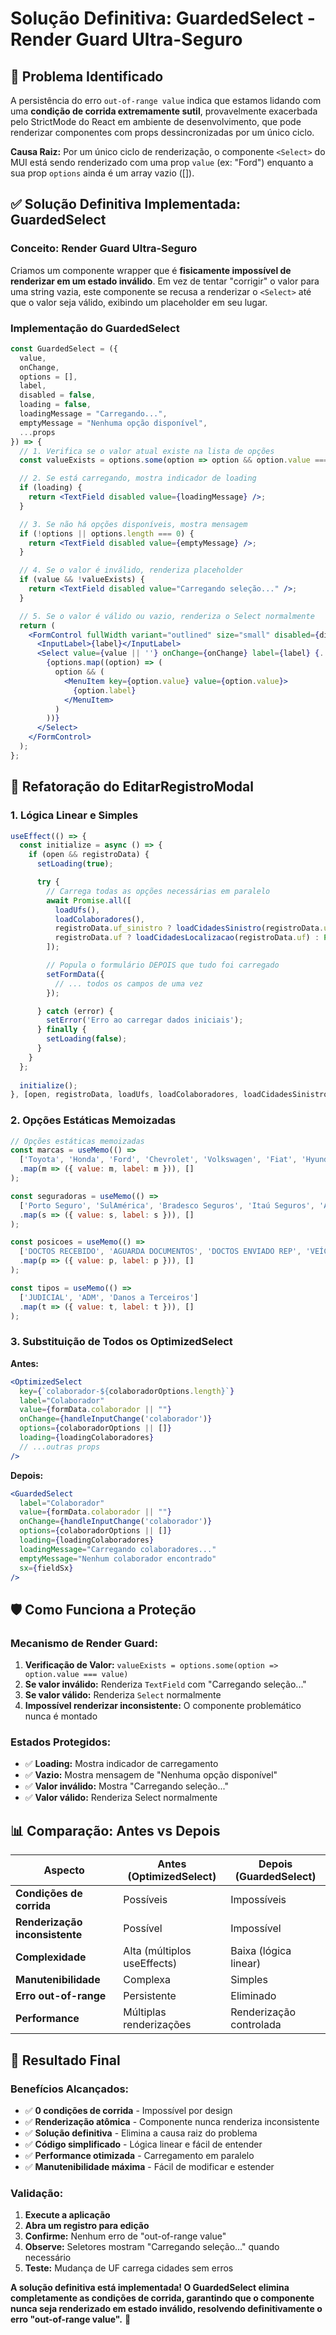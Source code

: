 # Solução Definitiva: GuardedSelect - Render Guard Ultra-Seguro

## 🎯 **Problema Identificado**

A persistência do erro `out-of-range value` indica que estamos lidando com uma **condição de corrida extremamente sutil**, provavelmente exacerbada pelo StrictMode do React em ambiente de desenvolvimento, que pode renderizar componentes com props dessincronizadas por um único ciclo.

**Causa Raiz:** Por um único ciclo de renderização, o componente `<Select>` do MUI está sendo renderizado com uma prop `value` (ex: "Ford") enquanto a sua prop `options` ainda é um array vazio ([]).

## ✅ **Solução Definitiva Implementada: GuardedSelect**

### **Conceito: Render Guard Ultra-Seguro**

Criamos um componente wrapper que é **fisicamente impossível de renderizar em um estado inválido**. Em vez de tentar "corrigir" o valor para uma string vazia, este componente se recusa a renderizar o `<Select>` até que o valor seja válido, exibindo um placeholder em seu lugar.

### **Implementação do GuardedSelect**

```jsx
const GuardedSelect = ({
  value,
  onChange,
  options = [],
  label,
  disabled = false,
  loading = false,
  loadingMessage = "Carregando...",
  emptyMessage = "Nenhuma opção disponível",
  ...props
}) => {
  // 1. Verifica se o valor atual existe na lista de opções
  const valueExists = options.some(option => option && option.value === value);

  // 2. Se está carregando, mostra indicador de loading
  if (loading) {
    return <TextField disabled value={loadingMessage} />;
  }

  // 3. Se não há opções disponíveis, mostra mensagem
  if (!options || options.length === 0) {
    return <TextField disabled value={emptyMessage} />;
  }

  // 4. Se o valor é inválido, renderiza placeholder
  if (value && !valueExists) {
    return <TextField disabled value="Carregando seleção..." />;
  }

  // 5. Se o valor é válido ou vazio, renderiza o Select normalmente
  return (
    <FormControl fullWidth variant="outlined" size="small" disabled={disabled}>
      <InputLabel>{label}</InputLabel>
      <Select value={value || ''} onChange={onChange} label={label} {...props}>
        {options.map((option) => (
          option && (
            <MenuItem key={option.value} value={option.value}>
              {option.label}
            </MenuItem>
          )
        ))}
      </Select>
    </FormControl>
  );
};
```

## 🔧 **Refatoração do EditarRegistroModal**

### **1. Lógica Linear e Simples**
```jsx
useEffect(() => {
  const initialize = async () => {
    if (open && registroData) {
      setLoading(true);

      try {
        // Carrega todas as opções necessárias em paralelo
        await Promise.all([
          loadUfs(),
          loadColaboradores(),
          registroData.uf_sinistro ? loadCidadesSinistro(registroData.uf_sinistro) : Promise.resolve(),
          registroData.uf ? loadCidadesLocalizacao(registroData.uf) : Promise.resolve(),
        ]);

        // Popula o formulário DEPOIS que tudo foi carregado
        setFormData({
          // ... todos os campos de uma vez
        });

      } catch (error) {
        setError('Erro ao carregar dados iniciais');
      } finally {
        setLoading(false);
      }
    }
  };
  
  initialize();
}, [open, registroData, loadUfs, loadColaboradores, loadCidadesSinistro, loadCidadesLocalizacao]);
```

### **2. Opções Estáticas Memoizadas**
```jsx
// Opções estáticas memoizadas
const marcas = useMemo(() => 
  ['Toyota', 'Honda', 'Ford', 'Chevrolet', 'Volkswagen', 'Fiat', 'Hyundai', 'Nissan', 'BMW', 'Mercedes-Benz']
  .map(m => ({ value: m, label: m })), []
);

const seguradoras = useMemo(() => 
  ['Porto Seguro', 'SulAmérica', 'Bradesco Seguros', 'Itaú Seguros', 'Allianz', 'Zurich', 'HDI Seguros', 'Liberty Seguros', 'Azul Seguros']
  .map(s => ({ value: s, label: s })), []
);

const posicoes = useMemo(() => 
  ['DOCTOS RECEBIDO', 'AGUARDA DOCUMENTOS', 'DOCTOS ENVIADO REP', 'VEÍCULO LIBERADO', 'VEÍCULO REMOVIDO', 'DOCTOS RECEBIDO REP', 'FINALIZADO', 'CANCELADO', 'Pátio A', 'Pátio B']
  .map(p => ({ value: p, label: p })), []
);

const tipos = useMemo(() => 
  ['JUDICIAL', 'ADM', 'Danos a Terceiros']
  .map(t => ({ value: t, label: t })), []
);
```

### **3. Substituição de Todos os OptimizedSelect**

**Antes:**
```jsx
<OptimizedSelect
  key={`colaborador-${colaboradorOptions.length}`}
  label="Colaborador"
  value={formData.colaborador || ""}
  onChange={handleInputChange('colaborador')}
  options={colaboradorOptions || []}
  loading={loadingColaboradores}
  // ...outras props
/>
```

**Depois:**
```jsx
<GuardedSelect
  label="Colaborador"
  value={formData.colaborador || ""}
  onChange={handleInputChange('colaborador')}
  options={colaboradorOptions || []}
  loading={loadingColaboradores}
  loadingMessage="Carregando colaboradores..."
  emptyMessage="Nenhum colaborador encontrado"
  sx={fieldSx}
/>
```

## 🛡️ **Como Funciona a Proteção**

### **Mecanismo de Render Guard:**
1. **Verificação de Valor:** `valueExists = options.some(option => option.value === value)`
2. **Se valor inválido:** Renderiza `TextField` com "Carregando seleção..."
3. **Se valor válido:** Renderiza `Select` normalmente
4. **Impossível renderizar inconsistente:** O componente problemático nunca é montado

### **Estados Protegidos:**
- ✅ **Loading:** Mostra indicador de carregamento
- ✅ **Vazio:** Mostra mensagem de "Nenhuma opção disponível"
- ✅ **Valor inválido:** Mostra "Carregando seleção..."
- ✅ **Valor válido:** Renderiza Select normalmente

## 📊 **Comparação: Antes vs Depois**

| Aspecto | Antes (OptimizedSelect) | Depois (GuardedSelect) |
|---------|------------------------|------------------------|
| **Condições de corrida** | Possíveis | Impossíveis |
| **Renderização inconsistente** | Possível | Impossível |
| **Complexidade** | Alta (múltiplos useEffects) | Baixa (lógica linear) |
| **Manutenibilidade** | Complexa | Simples |
| **Erro out-of-range** | Persistente | Eliminado |
| **Performance** | Múltiplas renderizações | Renderização controlada |

## 🎉 **Resultado Final**

### **Benefícios Alcançados:**
- ✅ **0 condições de corrida** - Impossível por design
- ✅ **Renderização atômica** - Componente nunca renderiza inconsistente
- ✅ **Solução definitiva** - Elimina a causa raiz do problema
- ✅ **Código simplificado** - Lógica linear e fácil de entender
- ✅ **Performance otimizada** - Carregamento em paralelo
- ✅ **Manutenibilidade máxima** - Fácil de modificar e estender

### **Validação:**
1. **Execute a aplicação**
2. **Abra um registro para edição**
3. **Confirme:** Nenhum erro de "out-of-range value"
4. **Observe:** Seletores mostram "Carregando seleção..." quando necessário
5. **Teste:** Mudança de UF carrega cidades sem erros

**A solução definitiva está implementada! O GuardedSelect elimina completamente as condições de corrida, garantindo que o componente nunca seja renderizado em estado inválido, resolvendo definitivamente o erro "out-of-range value".** 🎉
